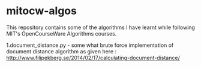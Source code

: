 # mitocw-algos

This repository contains some of the algorithms I have learnt while following MIT's OpenCourseWare Algorithms courses.

1.document_distance.py - some what brute force implementation of document distance algorithm as given here : http://www.filipekberg.se/2014/02/17/calculating-document-distance/
